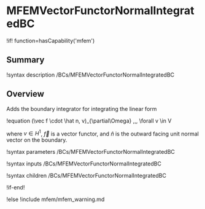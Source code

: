 # MFEMVectorFunctorNormalIntegratedBC

!if! function=hasCapability('mfem')

## Summary

!syntax description /BCs/MFEMVectorFunctorNormalIntegratedBC

## Overview

Adds the boundary integrator for integrating the linear form

!equation
(\vec f \cdot \hat n, v)_{\partial\Omega} \,\,\, \forall v \in V

where $v \in H^1$, $\vec f$ is a vector functor, and $\hat n$ is the outward facing unit normal
vector on the boundary.

!syntax parameters /BCs/MFEMVectorFunctorNormalIntegratedBC

!syntax inputs /BCs/MFEMVectorFunctorNormalIntegratedBC

!syntax children /BCs/MFEMVectorFunctorNormalIntegratedBC

!if-end!

!else
!include mfem/mfem_warning.md
